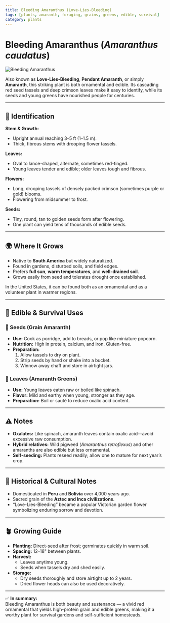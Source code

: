 ```yaml
---
title: Bleeding Amaranthus (Love-Lies-Bleeding)
tags: [plants, amaranth, foraging, grains, greens, edible, survival]
category: plants
---
```


# Bleeding Amaranthus (*Amaranthus caudatus*)

![Bleeding Amaranthus](plants/images/bleeding_amaranthus.jpg)

Also known as **Love-Lies-Bleeding**, **Pendant Amaranth**, or simply **Amaranth**, this striking plant is both ornamental and edible. Its cascading red seed tassels and deep crimson leaves make it easy to identify, while its seeds and young greens have nourished people for centuries.  

---

## 🌱 Identification

**Stem & Growth:**  
- Upright annual reaching 3–5 ft (1–1.5 m).  
- Thick, fibrous stems with drooping flower tassels.  

**Leaves:**  
- Oval to lance-shaped, alternate, sometimes red-tinged.  
- Young leaves tender and edible; older leaves tough and fibrous.  

**Flowers:**  
- Long, drooping tassels of densely packed crimson (sometimes purple or gold) blooms.  
- Flowering from midsummer to frost.  

**Seeds:**  
- Tiny, round, tan to golden seeds form after flowering.  
- One plant can yield tens of thousands of edible seeds.  

---

## 🌍 Where It Grows

- Native to **South America** but widely naturalized.  
- Found in gardens, disturbed soils, and field edges.  
- Prefers **full sun**, **warm temperatures**, and **well-drained soil**.  
- Grows easily from seed and tolerates drought once established.  

In the United States, it can be found both as an ornamental and as a volunteer plant in warmer regions.

---

## 🍴 Edible & Survival Uses

### 🌾 Seeds (Grain Amaranth)
- **Use:** Cook as porridge, add to breads, or pop like miniature popcorn.  
- **Nutrition:** High in protein, calcium, and iron. Gluten-free.  
- **Preparation:**  
  1. Allow tassels to dry on plant.  
  2. Strip seeds by hand or shake into a bucket.  
  3. Winnow away chaff and store in airtight jars.  

### 🌿 Leaves (Amaranth Greens)
- **Use:** Young leaves eaten raw or boiled like spinach.  
- **Flavor:** Mild and earthy when young, stronger as they age.  
- **Preparation:** Boil or sauté to reduce oxalic acid content.  

---

## ⚠️ Notes
- **Oxalates:** Like spinach, amaranth leaves contain oxalic acid—avoid excessive raw consumption.  
- **Hybrid relatives:** Wild pigweed (*Amaranthus retroflexus*) and other amaranths are also edible but less ornamental.  
- **Self-seeding:** Plants reseed readily; allow one to mature for next year’s crop.  

---

## 🌾 Historical & Cultural Notes
- Domesticated in **Peru** and **Bolivia** over 4,000 years ago.  
- Sacred grain of the **Aztec and Inca civilizations**.  
- “Love-Lies-Bleeding” became a popular Victorian garden flower symbolizing enduring sorrow and devotion.  

---

## 🪴 Growing Guide
- **Planting:** Direct-seed after frost; germinates quickly in warm soil.  
- **Spacing:** 12–18" between plants.  
- **Harvest:**  
  - Leaves anytime young.  
  - Seeds when tassels dry and shed easily.  
- **Storage:**  
  - Dry seeds thoroughly and store airtight up to 2 years.  
  - Dried flower heads can also be used decoratively.  

---

✅ **In summary:**  
Bleeding Amaranthus is both beauty and sustenance — a vivid red ornamental that yields high-protein grain and edible greens, making it a worthy plant for survival gardens and self-sufficient homesteads.  
